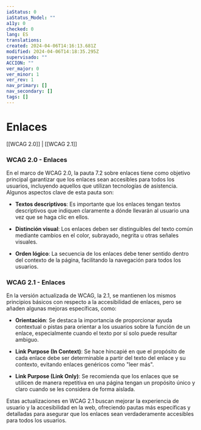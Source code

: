 ```yaml
---
iaStatus: 0
iaStatus_Model: ""
a11y: 0
checked: 0
lang: ES
translations: 
created: 2024-04-06T14:16:13.681Z
modified: 2024-04-06T14:18:35.295Z
supervisado: ""
ACCION: ""
ver_major: 0
ver_minor: 1
ver_rev: 1
nav_primary: []
nav_secondary: []
tags: []
---
```

# Enlaces

[[WCAG 2.0]] | [[WCAG 2.1]]

### WCAG 2.0 - Enlaces

En el marco de WCAG 2.0, la pauta 7.2 sobre enlaces tiene como objetivo principal garantizar que los enlaces sean accesibles para todos los usuarios, incluyendo aquellos que utilizan tecnologías de asistencia. Algunos aspectos clave de esta pauta son:

- **Textos descriptivos**: Es importante que los enlaces tengan textos descriptivos que indiquen claramente a dónde llevarán al usuario una vez que se haga clic en ellos.
  
- **Distinción visual**: Los enlaces deben ser distinguibles del texto común mediante cambios en el color, subrayado, negrita u otras señales visuales.
  
- **Orden lógico**: La secuencia de los enlaces debe tener sentido dentro del contexto de la página, facilitando la navegación para todos los usuarios.

### WCAG 2.1 - Enlaces

En la versión actualizada de WCAG, la 2.1, se mantienen los mismos principios básicos con respecto a la accesibilidad de enlaces, pero se añaden algunas mejoras específicas, como:

- **Orientación**: Se destaca la importancia de proporcionar ayuda contextual o pistas para orientar a los usuarios sobre la función de un enlace, especialmente cuando el texto por sí solo puede resultar ambiguo.
  
- **Link Purpose (In Context)**: Se hace hincapié en que el propósito de cada enlace debe ser determinable a partir del texto del enlace y su contexto, evitando enlaces genéricos como "leer más".
  
- **Link Purpose (Link Only)**: Se recomienda que los enlaces que se utilicen de manera repetitiva en una página tengan un propósito único y claro cuando se les considera de forma aislada.

Estas actualizaciones en WCAG 2.1 buscan mejorar la experiencia de usuario y la accesibilidad en la web, ofreciendo pautas más específicas y detalladas para asegurar que los enlaces sean verdaderamente accesibles para todos los usuarios.
